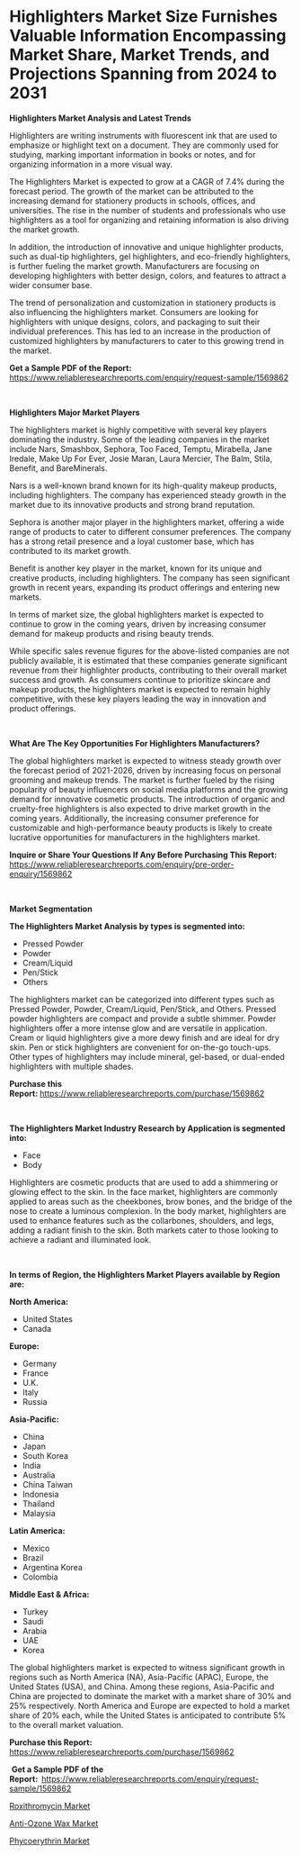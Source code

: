 <p><h1>Highlighters Market Size Furnishes Valuable Information Encompassing Market Share, Market Trends, and Projections Spanning from 2024 to 2031</h1></p><p><strong>Highlighters Market Analysis and Latest Trends</strong></p>
<p><p>Highlighters are writing instruments with fluorescent ink that are used to emphasize or highlight text on a document. They are commonly used for studying, marking important information in books or notes, and for organizing information in a more visual way.</p><p>The Highlighters Market is expected to grow at a CAGR of 7.4% during the forecast period. The growth of the market can be attributed to the increasing demand for stationery products in schools, offices, and universities. The rise in the number of students and professionals who use highlighters as a tool for organizing and retaining information is also driving the market growth.</p><p>In addition, the introduction of innovative and unique highlighter products, such as dual-tip highlighters, gel highlighters, and eco-friendly highlighters, is further fueling the market growth. Manufacturers are focusing on developing highlighters with better design, colors, and features to attract a wider consumer base.</p><p>The trend of personalization and customization in stationery products is also influencing the highlighters market. Consumers are looking for highlighters with unique designs, colors, and packaging to suit their individual preferences. This has led to an increase in the production of customized highlighters by manufacturers to cater to this growing trend in the market.</p></p>
<p><strong>Get a Sample PDF of the Report:&nbsp;</strong> <a href="https://www.reliableresearchreports.com/enquiry/request-sample/1569862">https://www.reliableresearchreports.com/enquiry/request-sample/1569862</a></p>
<p>&nbsp;</p>
<p><strong>Highlighters Major Market Players</strong></p>
<p><p>The highlighters market is highly competitive with several key players dominating the industry. Some of the leading companies in the market include Nars, Smashbox, Sephora, Too Faced, Temptu, Mirabella, Jane Iredale, Make Up For Ever, Josie Maran, Laura Mercier, The Balm, Stila, Benefit, and BareMinerals.</p><p>Nars is a well-known brand known for its high-quality makeup products, including highlighters. The company has experienced steady growth in the market due to its innovative products and strong brand reputation.</p><p>Sephora is another major player in the highlighters market, offering a wide range of products to cater to different consumer preferences. The company has a strong retail presence and a loyal customer base, which has contributed to its market growth.</p><p>Benefit is another key player in the market, known for its unique and creative products, including highlighters. The company has seen significant growth in recent years, expanding its product offerings and entering new markets.</p><p>In terms of market size, the global highlighters market is expected to continue to grow in the coming years, driven by increasing consumer demand for makeup products and rising beauty trends.</p><p>While specific sales revenue figures for the above-listed companies are not publicly available, it is estimated that these companies generate significant revenue from their highlighter products, contributing to their overall market success and growth. As consumers continue to prioritize skincare and makeup products, the highlighters market is expected to remain highly competitive, with these key players leading the way in innovation and product offerings.</p></p>
<p>&nbsp;</p>
<p><strong>What Are The Key Opportunities For Highlighters Manufacturers?</strong></p>
<p><p>The global highlighters market is expected to witness steady growth over the forecast period of 2021-2026, driven by increasing focus on personal grooming and makeup trends. The market is further fueled by the rising popularity of beauty influencers on social media platforms and the growing demand for innovative cosmetic products. The introduction of organic and cruelty-free highlighters is also expected to drive market growth in the coming years. Additionally, the increasing consumer preference for customizable and high-performance beauty products is likely to create lucrative opportunities for manufacturers in the highlighters market.</p></p>
<p><strong>Inquire or Share Your Questions If Any Before Purchasing This Report:</strong> <a href="https://www.reliableresearchreports.com/enquiry/pre-order-enquiry/1569862">https://www.reliableresearchreports.com/enquiry/pre-order-enquiry/1569862</a></p>
<p>&nbsp;</p>
<p><strong>Market Segmentation</strong></p>
<p><strong>The Highlighters Market Analysis by types is segmented into:</strong></p>
<p><ul><li>Pressed Powder</li><li>Powder</li><li>Cream/Liquid</li><li>Pen/Stick</li><li>Others</li></ul></p>
<p><p>The highlighters market can be categorized into different types such as Pressed Powder, Powder, Cream/Liquid, Pen/Stick, and Others. Pressed powder highlighters are compact and provide a subtle shimmer. Powder highlighters offer a more intense glow and are versatile in application. Cream or liquid highlighters give a more dewy finish and are ideal for dry skin. Pen or stick highlighters are convenient for on-the-go touch-ups. Other types of highlighters may include mineral, gel-based, or dual-ended highlighters with multiple shades.</p></p>
<p><strong>Purchase this Report:&nbsp;</strong><a href="https://www.reliableresearchreports.com/purchase/1569862">https://www.reliableresearchreports.com/purchase/1569862</a></p>
<p>&nbsp;</p>
<p><strong>The Highlighters Market Industry Research by Application is segmented into:</strong></p>
<p><ul><li>Face</li><li>Body</li></ul></p>
<p><p>Highlighters are cosmetic products that are used to add a shimmering or glowing effect to the skin. In the face market, highlighters are commonly applied to areas such as the cheekbones, brow bones, and the bridge of the nose to create a luminous complexion. In the body market, highlighters are used to enhance features such as the collarbones, shoulders, and legs, adding a radiant finish to the skin. Both markets cater to those looking to achieve a radiant and illuminated look.</p></p>
<p>&nbsp;</p>
<p><strong>In terms of Region, the Highlighters Market Players available by Region are:</strong></p>
<p>
    <p> <strong> North America: </strong>
        <ul>
            <li>United States</li>
            <li>Canada</li>
        </ul>
        </p> 
    <p> <strong> Europe: </strong>
        <ul>
            <li>Germany</li>
            <li>France</li>
            <li>U.K.</li>
            <li>Italy</li>
            <li>Russia</li>
        </ul>
        </p> 
    <p> <strong> Asia-Pacific: </strong>
        <ul>
            <li>China</li>
            <li>Japan</li>
            <li>South Korea</li>
            <li>India</li>
            <li>Australia</li>
            <li>China Taiwan</li>
            <li>Indonesia</li>
            <li>Thailand</li>
            <li>Malaysia</li>
        </ul>
        </p> 
    <p> <strong> Latin America: </strong>
        <ul>
            <li>Mexico</li>
            <li>Brazil</li>
            <li>Argentina Korea</li>
            <li>Colombia</li>
        </ul>
        </p> 
    <p> <strong> Middle East & Africa: </strong>
        <ul>
            <li>Turkey</li>
            <li>Saudi</li>
            <li>Arabia</li>
            <li>UAE</li>
            <li>Korea</li>
        </ul>
    </p>
    </p>
<p><p>The global highlighters market is expected to witness significant growth in regions such as North America (NA), Asia-Pacific (APAC), Europe, the United States (USA), and China. Among these regions, Asia-Pacific and China are projected to dominate the market with a market share of 30% and 25% respectively. North America and Europe are expected to hold a market share of 20% each, while the United States is anticipated to contribute 5% to the overall market valuation.</p></p>
<p><strong>Purchase this Report: </strong><a href="https://www.reliableresearchreports.com/purchase/1569862">https://www.reliableresearchreports.com/purchase/1569862</a></p>
<p>&nbsp;<strong>Get a Sample PDF of the Report:&nbsp;&nbsp;</strong><a href="https://www.reliableresearchreports.com/enquiry/request-sample/1569862">https://www.reliableresearchreports.com/enquiry/request-sample/1569862</a></p>
<p><strong></strong></p>
<p><p><a href="https://github.com/Paul14Anderson63/Market-Research-Report-List-2/blob/main/roxithromycin-market.md">Roxithromycin Market</a></p><p><a href="https://github.com/biheemgalvinlouises6hokrh3h/Market-Research-Report-List-1/blob/main/anti-ozone-wax-market.md">Anti-Ozone Wax Market</a></p><p><a href="https://github.com/mabutironaldo/Market-Research-Report-List-3/blob/main/phycoerythrin-market.md">Phycoerythrin Market</a></p></p>
